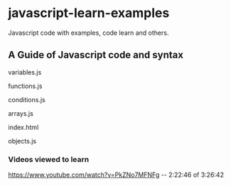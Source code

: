 # javascript-learn-examples
Javascript code with examples, code learn and others.


## A Guide of Javascript code and syntax 
variables.js

functions.js

conditions.js

arrays.js

index.html

objects.js

### Videos viewed to learn
https://www.youtube.com/watch?v=PkZNo7MFNFg -- 2:22:46 of 3:26:42
